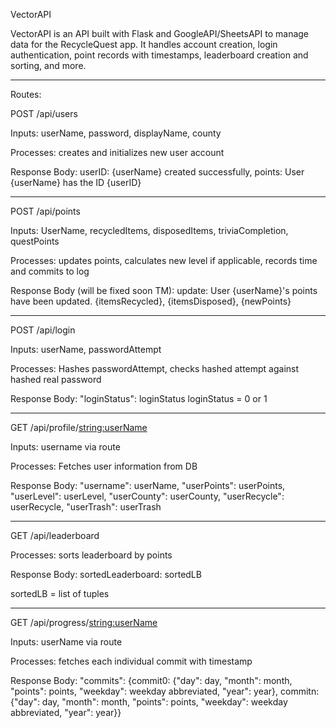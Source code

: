 VectorAPI

VectorAPI is an API built with Flask and GoogleAPI/SheetsAPI to manage data for the RecycleQuest app. It handles account creation, login authentication, point records with timestamps, leaderboard creation and sorting, and more.

-------------------------------------------------------------------------------------

Routes:

POST
/api/users

Inputs:
userName, password, displayName, county

Processes:
creates and initializes new user account

Response Body:
userID: {userName} created successfully, points: User {userName} has the ID {userID}

-------------------------------------------------------------------------------------

POST
/api/points

Inputs: UserName, recycledItems, disposedItems, triviaCompletion, questPoints

Processes: updates points, calculates new level if applicable, records time and commits to log

Response Body (will be fixed soon TM):
update: User {userName}'s points have been updated. {itemsRecycled}, {itemsDisposed}, {newPoints}

-------------------------------------------------------------------------------------

POST
/api/login

Inputs: userName, passwordAttempt

Processes: Hashes passwordAttempt, checks hashed attempt against hashed real password

Response Body:
"loginStatus": loginStatus
loginStatus = 0 or 1

-------------------------------------------------------------------------------------

GET
/api/profile/<string:userName>

Inputs: username via route

Processes: Fetches user information from DB

Response Body:
"username": userName, "userPoints": userPoints, "userLevel": userLevel, "userCounty": userCounty, "userRecycle": userRecycle, "userTrash": userTrash

-------------------------------------------------------------------------------------

GET
/api/leaderboard

Processes: sorts leaderboard by points

Response Body:
sortedLeaderboard: sortedLB

sortedLB = list of tuples

-------------------------------------------------------------------------------------

GET
/api/progress/<string:userName>

Inputs: userName via route

Processes: fetches each individual commit with timestamp

Response Body:
"commits": {commit0: {"day": day, "month": month, "points": points, "weekday": weekday abbreviated, "year": year}, commitn: {"day": day, "month": month, "points": points, "weekday": weekday abbreviated, "year": year}}




